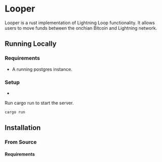 # Looper

Looper is a rust implementation of Lightning Loop functionality. It allows users to move funds between the onchian Bitcoin and Lightning network.

## Running Locally

### Requirements

- A running postgres instance.

### Setup

- 

Run cargo run to start the server.

```bash
cargo run
```


## Installation

### From Source

#### Requirements

